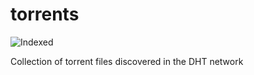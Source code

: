 torrents 
========
![Indexed](https://img.shields.io/badge/indexed-146675-blue)

Collection of torrent files discovered in the DHT network
